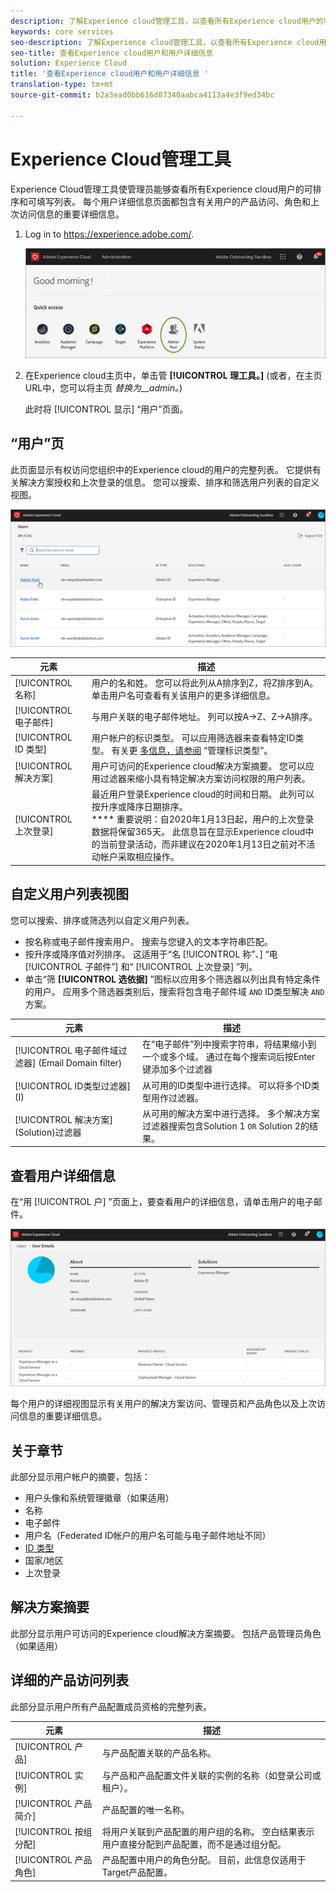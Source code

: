 ```yaml
---
description: 了解Experience cloud管理工具，以查看所有Experience cloud用户的可排序和可过滤列表。
keywords: core services
seo-description: 了解Experience cloud管理工具，以查看所有Experience cloud用户的可排序和可过滤列表。
seo-title: 查看Experience cloud用户和用户详细信息
solution: Experience Cloud
title: '查看Experience cloud用户和用户详细信息 '
translation-type: tm+mt
source-git-commit: b2a3ead0bb616d87340aabca4113a4e3f9ed34bc

---
```



# Experience Cloud管理工具

Experience Cloud管理工具使管理员能够查看所有Experience cloud用户的可排序和可填写列表。 每个用户详细信息页面都包含有关用户的产品访问、角色和上次访问信息的重要详细信息。  

1. Log in to <https://experience.adobe.com/>.

   ![](assets/admin-tool.png)

1. 在Experience cloud主页中，单击管 **[!UICONTROL 理工具。]** (或者，在主页URL中，您可以将主页 _替换为__admin。_)

   此时将 [!UICONTROL 显示] “用户”页面。

## “用户”页

此页面显示有权访问您组织中的Experience cloud的用户的完整列表。 它提供有关解决方案授权和上次登录的信息。 您可以搜索、排序和筛选用户列表的自定义视图。

![](assets/admin-tool-users.png)

| 元素 | 描述 |
|---|---|
| [!UICONTROL 名称] | 用户的名和姓。 您可以将此列从A排序到Z，将Z排序到A。 单击用户名可查看有关该用户的更多详细信息。 |
| [!UICONTROL 电子邮件] | 与用户关联的电子邮件地址。 列可以按A->Z、Z->A排序。 |
| [!UICONTROL ID 类型] | 用户帐户的标识类型。 可以应用筛选器来查看特定ID类型。 有关更 [多信息，请参阅](https://helpx.adobe.com/enterprise/using/identity.html) “管理标识类型”。 |
| [!UICONTROL 解决方案] | 用户可访问的Experience cloud解决方案摘要。 您可以应用过滤器来缩小具有特定解决方案访问权限的用户列表。 |
| [!UICONTROL 上次登录] | 最近用户登录Experience cloud的时间和日期。 此列可以按升序或降序日期排序。 <br> **** 重要说明：自2020年1月13日起，用户的上次登录数据将保留365天。 此信息旨在显示Experience cloud中的当前登录活动，而非建议在2020年1月13日之前对不活动帐户采取相应操作。 |

## 自定义用户列表视图

您可以搜索、排序或筛选列以自定义用户列表。

* 按名称或电子邮件搜索用户。 搜索与您键入的文本字符串匹配。
* 按升序或降序值对列排序。 这适用于“名 [!UICONTROL 称”、] “电 [!UICONTROL 子邮件”] 和“ [!UICONTROL 上次登录] ”列。
* 单击“筛 **[!UICONTROL 选依据]** ”图标以应用多个筛选器以列出具有特定条件的用户。 应用多个筛选器类别后，搜索将包含电子邮件域 `AND` ID类型解决 `AND` 方案。

| 元素 | 描述 |
|---------|----------|
| [!UICONTROL 电子邮件域过滤器] (Email Domain filter) | 在“电子邮件”列中搜索字符串，将结果缩小到一个或多个域。 通过在每个搜索词后按Enter键添加多个过滤器 |
| [!UICONTROL ID类型过滤器] (I) | 从可用的ID类型中进行选择。 可以将多个ID类型用作过滤器。 |
| [!UICONTROL 解决方案] (Solution)过滤器 | 从可用的解决方案中进行选择。 多个解决方案过滤器搜索包含Solution 1 `OR` Solution 2的结果。 |

## 查看用户详细信息

在“用 [!UICONTROL 户] ”页面上，要查看用户的详细信息，请单击用户的电子邮件。

![](assets/admin-tool-user-details.png)

每个用户的详细视图显示有关用户的解决方案访问、管理员和产品角色以及上次访问信息的重要详细信息。

## 关于章节

此部分显示用户帐户的摘要，包括：

* 用户头像和系统管理徽章（如果适用）
* 名称
* 电子邮件
* 用户名（Federated ID帐户的用户名可能与电子邮件地址不同）
* [ID 类型](https://helpx.adobe.com/enterprise/using/identity.html)
* 国家/地区
* 上次登录

## 解决方案摘要

此部分显示用户可访问的Experience cloud解决方案摘要。 包括产品管理员角色（如果适用）

## 详细的产品访问列表

此部分显示用户所有产品配置成员资格的完整列表。

| 元素 | 描述 |
|---------|----------|
| [!UICONTROL 产品] | 与产品配置关联的产品名称。 |
| [!UICONTROL 实例] | 与产品和产品配置文件关联的实例的名称（如登录公司或租户）。 |
| [!UICONTROL 产品简介] | 产品配置的唯一名称。 |
| [!UICONTROL 按组分配] | 将用户关联到产品配置的用户组的名称。 空白结果表示用户直接分配到产品配置，而不是通过组分配。 |
| [!UICONTROL 产品角色] | 产品配置中用户的角色分配。 目前，此信息仅适用于Target产品配置。 |
